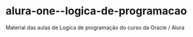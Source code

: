 # alura-one--logica-de-programacao
Material das aulas de Logica de programação do curso da Oracle / Alura
